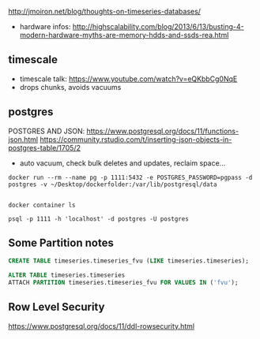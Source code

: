 http://jmoiron.net/blog/thoughts-on-timeseries-databases/


- hardware infos: http://highscalability.com/blog/2013/6/13/busting-4-modern-hardware-myths-are-memory-hdds-and-ssds-rea.html

## timescale

- timescale talk: https://www.youtube.com/watch?v=eQKbbCg0NqE
- drops chunks, avoids vacuums


## postgres 

POSTGRES AND JSON: https://www.postgresql.org/docs/11/functions-json.html
https://community.rstudio.com/t/inserting-json-objects-in-postgres-table/1705/2
- auto vacuum, check bulk deletes and updates, reclaim space...

```docker
docker run --rm --name pg -p 1111:5432 -e POSTGRES_PASSWORD=pgpass -d postgres -v ~/Desktop/dockerfolder:/var/lib/postgresql/data


docker container ls

psql -p 1111 -h 'localhost' -d postgres -U postgres
```

## Some Partition notes


```sql
CREATE TABLE timeseries.timeseries_fvu (LIKE timeseries.timeseries);

ALTER TABLE timeseries.timeseries
ATTACH PARTITION timeseries.timeseries_fvu FOR VALUES IN ('fvu');
```


## Row Level Security

https://www.postgresql.org/docs/11/ddl-rowsecurity.html


